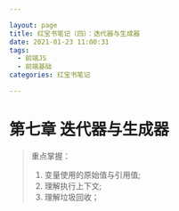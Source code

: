 ```yaml
---

layout: page
title: 红宝书笔记（四）：迭代器与生成器
date: 2021-01-23 11:00:31
tags: 
  - 前端JS
  - 前端基础
categories: 红宝书笔记

---
```


# 第七章 迭代器与生成器

> 重点掌握：
>
> 1. 变量使用的原始值与引用值;
> 2. 理解执行上下文;
> 3. 理解垃圾回收；